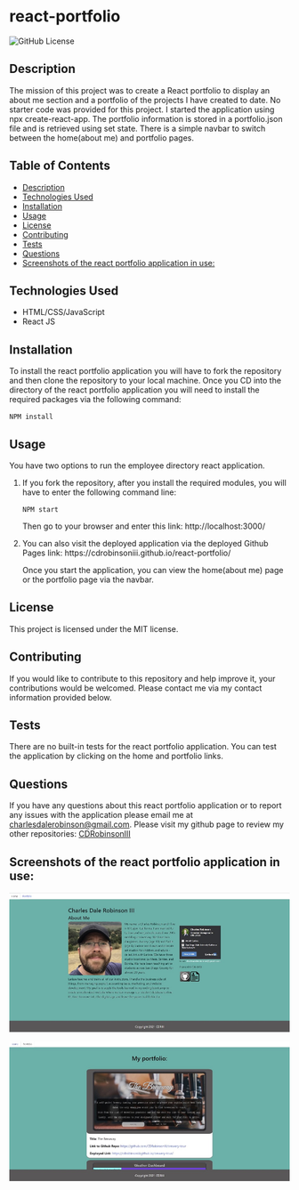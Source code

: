 # react-portfolio
![GitHub License](https://img.shields.io/badge/License-MIT-blue) 

## Description 
The mission of this project was to create a React portfolio to display an about me section and a portfolio of the projects I have created to date. No starter code was provided for this project. I started the application using npx create-react-app. The portfolio information is stored in a portfolio.json file and is retrieved using set state. There is a simple navbar to switch between the home(about me) and portfolio pages.

## Table of Contents
   * [Description](#description)
   * [Technologies Used](#technologies-used)
   * [Installation](#installation)
   * [Usage](#usage)
   * [License](#license)
   * [Contributing](#contributing)
   * [Tests](#tests)
   * [Questions](#questions)
   * [Screenshots of the react portfolio application in use:](#screenshots-of-the-react-portfolio-application-in-use-)


## Technologies Used
<ul>
   <li>HTML/CSS/JavaScript</li> 
   <li>React JS</li>
</ul>

## Installation
To install the react portfolio application you will have to fork the repository and then clone the repository to your local machine. Once you CD into the directory of the react portfolio application you will need to install the required packages via the following command: 

```
NPM install
```

## Usage 

You have two options to run the employee directory react application. 
<ol>
   <li>If you fork the repository, after you install the required modules, you will have to enter the following command line: 

   ```   
   NPM start
   ```
   
   Then go to your browser and enter this link: http://localhost:3000/</li> 
   <li>You can also visit the deployed application via the deployed Github Pages link: https://cdrobinsoniii.github.io/react-portfolio/
   <p></p>
    Once you start the application, you can view the home(about me) page or the portfolio page via the navbar.  
   </li>
</ol>

## License
This project is licensed under the MIT license.

## Contributing
If you would like to contribute to this repository and help improve it, your contributions would be welcomed. Please contact me via my contact information provided below. 

## Tests
There are no built-in tests for the react portfolio application. You can test the application by clicking on the home and portfolio links.

## Questions
If you have any questions about this react portfolio application or to report any issues with the application please email me at charlesdalerobinson@gmail.com.
Please visit my github page to review my other repositories: [CDRobinsonIII](https://github.com/CDRobinsonIII)

## Screenshots of the react portfolio application in use:

![Here is a screenshot of the home(about me) page.](/public/assets/images/screenshot_portfolio_01.jpg)

![Here is a screenshot of the portfolio page.](/public/assets/images/screenshot_portfolio_02.jpg)

